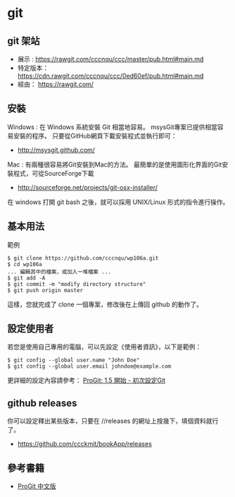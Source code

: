 # git

## git 架站

* 展示 :  <https://rawgit.com/cccnqu/ccc/master/pub.html#main.md>
* 特定版本：  <https://cdn.rawgit.com/cccnqu/ccc/0ed60ef/pub.html#main.md>
* 經由：  <https://rawgit.com/>

## 安裝

Windows : 在 Windows 系統安裝 Git 相當地容易。 msysGit專案已提供相當容易安裝的程序。 只要從GitHub網頁下載安裝程式並執行即可：

* http://msysgit.github.com/

Mac : 有兩種很容易將Git安裝到Mac的方法。 最簡單的是使用圖形化界面的Git安裝程式，可從SourceForge下載

* http://sourceforge.net/projects/git-osx-installer/

在 windows 打開 git bash 之後，就可以採用 UNIX/Linux 形式的指令進行操作。

## 基本用法

範例

```
$ git clone https://github.com/cccnqu/wp106a.git
$ cd wp106a
... 編輯其中的檔案，或加入一堆檔案 ...
$ git add -A
$ git commit -m "modify directory structure"
$ git push origin master
```

這樣，您就完成了 clone 一個專案，修改後在上傳回 github 的動作了。

## 設定使用者

若您是使用自己專用的電腦，可以先設定《使用者資訊》，以下是範例：

```
$ git config --global user.name "John Doe"
$ git config --global user.email johndoe@example.com
```

更詳細的設定內容請參考： [ProGit: 1.5 開始 - 初次設定Git](https://git-scm.com/book/zh-tw/v1/%E9%96%8B%E5%A7%8B-%E5%88%9D%E6%AC%A1%E8%A8%AD%E5%AE%9AGit)

## github releases

你可以設定釋出某些版本，只要在 <user>/<repo>/releases 的網址上按幾下，填個資料就行了。

* https://github.com/ccckmit/bookApp/releases

## 參考書籍

* [ProGit 中文版](https://git-scm.com/book/zh-tw/v1)

